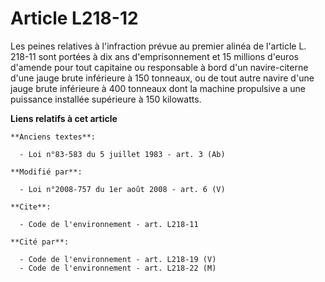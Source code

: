 # Article L218-12

Les peines relatives à l'infraction prévue au premier alinéa de l'article L. 218-11 sont portées à dix ans d'emprisonnement
et 15 millions d'euros d'amende pour tout capitaine ou responsable à bord d'un navire-citerne d'une jauge brute inférieure à
150 tonneaux, ou de tout autre navire d'une jauge brute inférieure à 400 tonneaux dont la machine propulsive a une puissance
installée supérieure à 150 kilowatts.

**Liens relatifs à cet article**

	**Anciens textes**:

	  - Loi n°83-583 du 5 juillet 1983 - art. 3 (Ab)

	**Modifié par**:

	  - Loi n°2008-757 du 1er août 2008 - art. 6 (V)

	**Cite**:

	  - Code de l'environnement - art. L218-11

	**Cité par**:

	  - Code de l'environnement - art. L218-19 (V)
	  - Code de l'environnement - art. L218-22 (M)
